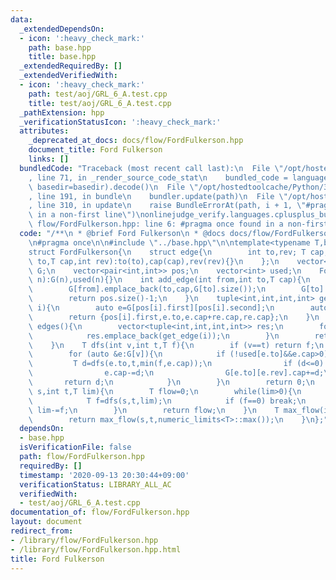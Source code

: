 ```yaml
---
data:
  _extendedDependsOn:
  - icon: ':heavy_check_mark:'
    path: base.hpp
    title: base.hpp
  _extendedRequiredBy: []
  _extendedVerifiedWith:
  - icon: ':heavy_check_mark:'
    path: test/aoj/GRL_6_A.test.cpp
    title: test/aoj/GRL_6_A.test.cpp
  _pathExtension: hpp
  _verificationStatusIcon: ':heavy_check_mark:'
  attributes:
    _deprecated_at_docs: docs/flow/FordFulkerson.hpp
    document_title: Ford Fulkerson
    links: []
  bundledCode: "Traceback (most recent call last):\n  File \"/opt/hostedtoolcache/Python/3.8.5/x64/lib/python3.8/site-packages/onlinejudge_verify/documentation/build.py\"\
    , line 71, in _render_source_code_stat\n    bundled_code = language.bundle(stat.path,\
    \ basedir=basedir).decode()\n  File \"/opt/hostedtoolcache/Python/3.8.5/x64/lib/python3.8/site-packages/onlinejudge_verify/languages/cplusplus.py\"\
    , line 191, in bundle\n    bundler.update(path)\n  File \"/opt/hostedtoolcache/Python/3.8.5/x64/lib/python3.8/site-packages/onlinejudge_verify/languages/cplusplus_bundle.py\"\
    , line 310, in update\n    raise BundleErrorAt(path, i + 1, \"#pragma once found\
    \ in a non-first line\")\nonlinejudge_verify.languages.cplusplus_bundle.BundleErrorAt:\
    \ flow/FordFulkerson.hpp: line 6: #pragma once found in a non-first line\n"
  code: "/**\n * @brief Ford Fulkerson\n * @docs docs/flow/FordFulkerson.hpp\n */\n\
    \n#pragma once\n\n#include \"../base.hpp\"\n\ntemplate<typename T,bool directed>\n\
    struct FordFulkerson{\n    struct edge{\n        int to,rev; T cap;\n        edge(int\
    \ to,T cap,int rev):to(to),cap(cap),rev(rev){}\n    };\n    vector<vector<edge>>\
    \ G;\n    vector<pair<int,int>> pos;\n    vector<int> used;\n    FordFulkerson(int\
    \ n):G(n),used(n){}\n    int add_edge(int from,int to,T cap){\n        pos.emplace_back(from,G[from].size());\n\
    \        G[from].emplace_back(to,cap,G[to].size());\n        G[to].emplace_back(from,directed?0:cap,G[from].size()-1);\n\
    \        return pos.size()-1;\n    }\n    tuple<int,int,int,int> get_edge(int\
    \ i){\n        auto e=G[pos[i].first][pos[i].second];\n        auto re=G[e.to][e.rev];\n\
    \        return {pos[i].first,e.to,e.cap+re.cap,re.cap};\n    }\n    vector<tuple<int,int,int,int>>\
    \ edges(){\n        vector<tuple<int,int,int,int>> res;\n        for (int i=0;i<pos.size();++i){\n\
    \            res.emplace_back(get_edge(i));\n        }\n        return res;\n\
    \    }\n    T dfs(int v,int t,T f){\n        if (v==t) return f;\n        used[v]=true;\n\
    \        for (auto &e:G[v]){\n            if (!used[e.to]&&e.cap>0){\n       \
    \         T d=dfs(e.to,t,min(f,e.cap));\n                if (d<=0) continue;\n\
    \                e.cap-=d;\n                G[e.to][e.rev].cap+=d;\n         \
    \       return d;\n            }\n        }\n        return 0;\n    }\n    T max_flow(int\
    \ s,int t,T lim){\n        T flow=0;\n        while(lim>0){\n            fill(used.begin(),used.end(),0);\n\
    \            T f=dfs(s,t,lim);\n            if (f==0) break;\n            flow+=f;\
    \ lim-=f;\n        }\n        return flow;\n    }\n    T max_flow(int s,int t){\n\
    \        return max_flow(s,t,numeric_limits<T>::max());\n    }\n};"
  dependsOn:
  - base.hpp
  isVerificationFile: false
  path: flow/FordFulkerson.hpp
  requiredBy: []
  timestamp: '2020-09-13 20:30:44+09:00'
  verificationStatus: LIBRARY_ALL_AC
  verifiedWith:
  - test/aoj/GRL_6_A.test.cpp
documentation_of: flow/FordFulkerson.hpp
layout: document
redirect_from:
- /library/flow/FordFulkerson.hpp
- /library/flow/FordFulkerson.hpp.html
title: Ford Fulkerson
---
```

